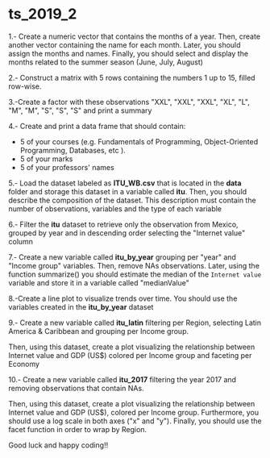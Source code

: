 # ts_2019_2




1.- Create a numeric vector that contains the months of a year. Then, create another vector containing the name for each month. Later,  you should assign the months and names. Finally, you should  select and display the months related to the summer season (June, July, August)

2.- Construct a matrix with 5 rows containing the numbers 1 up to 15, filled row-wise.

3.-Create a factor with these observations "XXL", "XXL", "XXL", "XL", "L", "M", "M", "S", "S", "S"  and print a summary

4.- Create and print a data frame that should contain:
  - 5 of your courses (e.g. Fundamentals of Programming, Object-Oriented Programming, Databases, etc ).
- 5 of your marks
- 5 of your professors' names


5.- Load the dataset labeled as **ITU_WB.csv** that is located in the **data** folder and storage this dataset in a variable called **itu**.   Then, you should describe the composition of the dataset. This description must contain the number of  observations, variables and the type of each variable


6.- Filter the **itu** dataset to retrieve only the observation from Mexico, grouped by year and  in descending order selecting the  "Internet value" column


7.- Create a new variable called **itu_by_year** grouping per "year"  and "Income group" variables. Then, remove  NAs observations. Later, using the function summarize() you should  estimate the median  of the `Internet value` variable and store it in a variable called "medianValue"


8.-Create a line plot to visualize trends over time. You should use the variables created in the **itu_by_year** dataset


9.- Create a new variable called **itu_latin** filtering per Region,  selecting Latin America & Caribbean and grouping per Income group. 

Then, using this dataset, create a plot visualizing the relationship between Internet value and GDP (US$)  colored per Income group and faceting per Economy


10.- Create a new variable called **itu_2017** filtering the year 2017 and removing observations that contain NAs. 

Then, using this dataset, create a plot visualizing the relationship between Internet value and GDP (US$),  colored per Income group. Furthermore,  you should use a log scale in both axes ("x" and "y"). Finally, you should use the facet function in order to wrap by Region.

Good luck and happy coding!!
